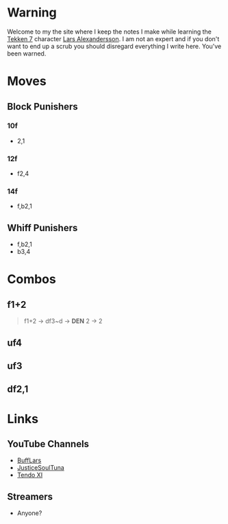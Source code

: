 # Warning

Welcome to my the site where I keep the notes I make while learning the [Tekken 7](https://en.wikipedia.org/wiki/Tekken_7) character [Lars Alexandersson](https://en.wikipedia.org/wiki/Lars_Alexandersson). I am not an expert and if you don't want to end up a scrub you should disregard everything I write here. You've been warned.

# Moves

## Block Punishers

### 10f

- 2,1

### 12f

- f2,4

### 14f

- f,b2,1

## Whiff Punishers

- f,b2,1
- b3,4

# Combos

## f1+2

> f1+2 &rarr; df3~d &rarr; **DEN** 2 &rarr; 2 

## uf4

## uf3

## df2,1

# Links

## YouTube Channels

- [BuffLars](https://www.youtube.com/user/JFRAC601)
- [JusticeSoulTuna](https://www.youtube.com/user/TheSoulOfBasement15)
- [Tendo XI](https://www.youtube.com/user/SuperNicksonic)

## Streamers

- Anyone?
